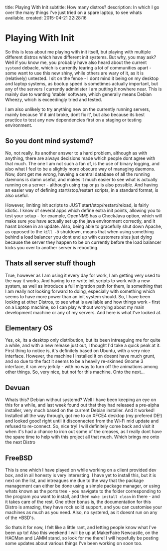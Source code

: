 title: Playing With Init
subtitle: How many distros?
description: In which I go over the many things I've just tried on a spare laptop, to see whats available.
created: 2015-04-21 22:28:16

# Playing With Init

So this is less about me playing with init itself, but playing with multiple
different distros which have different init systems. But why, you may ask? Well
if you know me, you probably have also heard about the current `systemd`
debacle, which is currently tearing a lot of communities apart - some want to
use this new shiny, while others are wary of it, as it is (relatively)
untested. I sit on the fence - I dont mind it being on my desktop and laptop
systems, as bootup speed is sometimes actually important, but any of the
servers I currently administer I am putting it nowhere near. This is mainly
due to wanting 'stable' software, which generally means Debian Wheezy, which
is exceedingly tried and tested.

I am also unlikely to try anything new on the currently running servers, mainly
because 'if it aint broke, dont fix it', but also because its best practice to
test any new dependencies first on a staging or testing environment.

## So you dont mind systemd?

No, not really. Its another answer to a hard problem, although as with
anything, there are always decisions made which people dont agree with that
much. The one I am not such a fan of, is the use of binary logging, and also
what I feel to be a slightly more obscure way of managing daemons. Now, dont
get me wrong, haveing a central database of all the running daemons is damn
useful, and makes it much easier to see what is actually running on a server -
although using `top` or `ps` is also possible. And having an easier way of
defining start/stop/restart scripts, in a standard format, is also useful.

However, limiting init scripts to JUST start/stop/restart/reload, is fairly
idiotic. I know of several apps which define extra init points, allowing you to
test your setup - for example, OpenNMS has a CheckJava option, which will make
sure you have actually set up the java environment correctly, and it hasnt
broken in an update. Also, being able to gracefully shut down Apache, as
opposed to the `kill -9` shutdown, means that when using something behind a
load balancer you dont end up with customers sites just dying because the
server they happen to be on currently before the load balancer kicks you over
to another server is rebooting.

## Thats all server stuff though

True, however as I am using it every day for work, I am getting very used to
the way it works. And having to re-write init scripts to work with a new
system, as well as introduce a full migration path for them, is something that
I am really not looking forward to doing, especially with something which seems
to have more power than an init system should. So, I have been looking at other
Distros, to see what is available and how things work - first on a Laptop
machine, so I can play without worrying about my main development machine or
any of my servers. And here is what I've looked at.

## Elementary OS

Yes, ok, its a desktop only distribution, but its been intreaguing me for quite
a while, and with a new release just out, I thought I'd take a quick peak at
it. First thing to notice is, it's definitely based on Ubuntu, with a very nice
interface. However, the machine I installed it on doesnt have much grunt, and
so due to the fact it seems to be a heavily re-skinned Gnome 3 interface, it
ran very jerkily - with no way to turn off the animations among other things.
So, very nice, but not for this machine. Onto the next...

## Devuan

Whats this? Debian without systemd? Well I have been keeping an eye on this for
a while, and last week found out that they had released a pre-alpha installer,
very much based on the current Debian installer. And it worked! Installed all
the way through, got me to an XFCE4 desktop (my prefered DE!) and looked good!
right until it disconnected from the Wi-Fi mid update and refused to
re-connect. So, nice try! I will definitely come back and visit it when it's
had a chance to iron out some of the creases, as I really dont have the spare
time to help with this project all that much. Which brings me onto the next
Distro

## FreeBSD

This is one which I have played on while working on a client provided dev box,
and in all honesty is very interesting. I have yet to install this, but it is
next on the list, and intreagues me due to the way that the package management
can either be done using a simple package manager, or using whats known as the
ports tree - you navigate to the folder corresponding to the program you want
to install, and then `make install clean` in there - and it takes care of the
rest. One other bonus is, the documentation for this Distro is amazing, they
have rock solid support, and you can customise your machines as much as you
need. Also, no systemd, as it doesnt run on any of the \*BSD's.

So thats it for now, I felt like a little rant, and letting people know what
I've been up to! Also this weekend I will be up at MakerFaire Newcastle, on the
HACMan and LAMM stand, so look for me there! I will hopefully be posting some
updates about various things I've been working on soon too.
